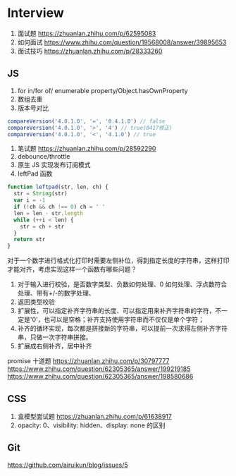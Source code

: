 # Interview

1. 面试题 https://zhuanlan.zhihu.com/p/62595083
1. 如何面试 https://www.zhihu.com/question/19568008/answer/39895653
1. 面试技巧 https://zhuanlan.zhihu.com/p/28333260

## JS

1. for in/for of/ enumerable property/Object.hasOwnProperty
1. 数组去重
1. 版本号对比

```js
compareVersion('4.0.1.0', '=', '0.4.1.0') // false
compareVersion('4.0.1.0', '>', '4') // true(0417修正)
compareVersion('4.0.1.0', '<', '4.1.0') // true
```

1. 笔试题 https://zhuanlan.zhihu.com/p/28592290
1. debounce/throttle
1. 原生 JS 实现发布订阅模式
1. leftPad 函数

```js
function leftpad(str, len, ch) {
  str = String(str)
  var i = -1
  if (!ch && ch !== 0) ch = ' '
  len = len - str.length
  while (++i < len) {
    str = ch + str
  }
  return str
}
```

对于一个数字进行格式化打印时需要左侧补位，得到指定长度的字符串，这样打印才能对齐，考虑实现这样一个函数有哪些问题？

1. 对于输入进行校验，是否数字类型、负数如何处理、0 如何处理、浮点数符合处理、带有+/-的数字处理、
1. 返回类型校验
1. 扩展性，可以指定补齐字符串的长度、可以指定用来补齐字符串的字符，不一定是'0'，也可以是空格；补齐支持使用字符串而不仅仅是单个字符；
1. 补齐的循环实现，每次都是拼接新的字符串，可以提前一次求得左侧补齐字符串，只做一次字符串拼接。
1. 扩展成右侧补齐，居中补齐

promise 十道题
https://zhuanlan.zhihu.com/p/30797777
https://www.zhihu.com/question/62305365/answer/199219185
https://www.zhihu.com/question/62305365/answer/198580686

## CSS

1. 盒模型面试题 https://zhuanlan.zhihu.com/p/61638917
1. opacity: 0、visibility: hidden、display: none 的区别

## Git

https://github.com/airuikun/blog/issues/5
